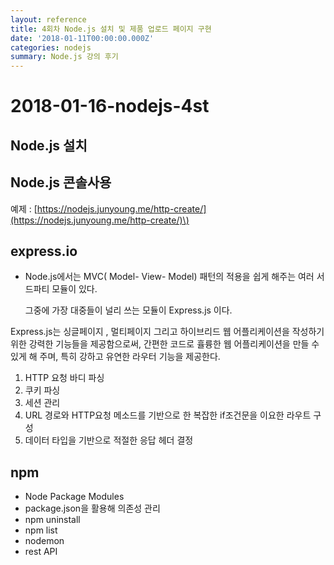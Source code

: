 ```yaml
---
layout: reference
title: 4회차 Node.js 설치 및 제품 업로드 페이지 구현
date: '2018-01-11T00:00:00.000Z'
categories: nodejs
summary: Node.js 강의 후기
---
```


# 2018-01-16-nodejs-4st

## Node.js 설치

## Node.js 콘솔사용

예제 : [https://nodejs.junyoung.me/http-create/](https://nodejs.junyoung.me/http-create/)\)

## express.io

* Node.js에서는 MVC\( Model- View- Model\) 패턴의 적용을 쉽게 해주는 여러 서드파티 모듈이 있다.

  그중에 가장 대중들이 널리 쓰는 모듈이 Express.js 이다.

Express.js는 싱글페이지 , 멀티페이지 그리고 하이브리드 웹 어플리케이션을 작성하기 위한 강력한 기능들을 제공함으로써, 간편한 코드로 휼륭한 웹 어플리케이션을 만들 수 있게 해 주며, 특히 강하고 유연한 라우터 기능을 제공한다.

1. HTTP 요청 바디 파싱
2. 쿠키 파싱
3. 세션 관리
4. URL 경로와 HTTP요청 메소드를 기반으로 한 복잡한 if조건문을 이요한 라우트 구성
5. 데이터 타입을 기반으로 적절한 응답 헤더 결정

## npm

* Node Package Modules
* package.json을 활용해 의존성 관리
* npm uninstall
* npm list
* nodemon
* rest API

